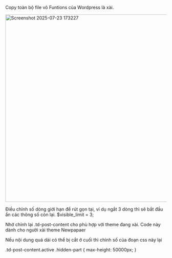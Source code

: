Copy toàn bộ file vô Funtions của Wordpress là xài.

<img width="976" height="587" alt="Screenshot 2025-07-23 173227" src="https://github.com/user-attachments/assets/c8315782-0036-448c-ac3d-b393405767e4" />

Điều chỉnh số dòng giới hạn để rút gọn tại, ví dụ ngắt 3 dòng thì sẽ bắt đầu ẩn các thông số còn lại.
 $visible_limit = 3;

Nhớ chỉnh lại .td-post-content cho phù hợp với theme đang xài. Code này dành cho người xài theme Newpapaer

Nếu nội dung quá dài có thể bị cắt ở cuối thì chỉnh số của đoạn css này lại

.td-post-content.active .hidden-part {
    max-height: 50000px;
}
